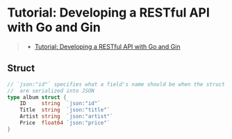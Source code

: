 # Tutorial: Developing a RESTful API with Go and Gin

> - [Tutorial: Developing a RESTful API with Go and Gin](https://golang.org/doc/tutorial/web-service-gin)

## Struct

```go
// `json:"id"` specifies what a field's name should be when the struct's cotents
//  are serialized into JSON
type album struct {
    ID     string  `json:"id"`
    Title  string  `json:"title"`
    Artist string  `json:"artist"`
    Price  float64 `json:"price"`
}
```
